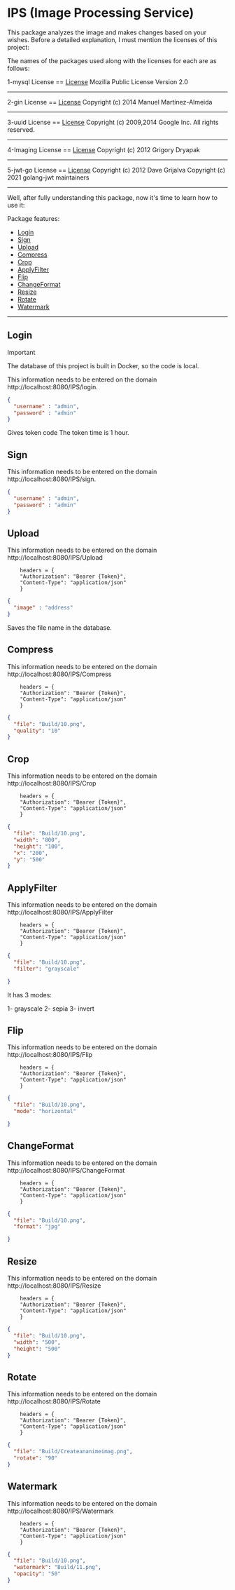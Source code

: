 # IPS (Image Processing Service)

This package analyzes the image and makes changes based on your wishes.
Before a detailed explanation, I must mention the licenses of this project:

The names of the packages used along with the licenses for each are as follows:

1-mysql    License  ==  [License](https://github.com/go-sql-driver/mysql?tab=MPL-2.0-1-ov-file "License mysql")
Mozilla Public License Version 2.0

---------------------------------------

2-gin      License  ==  [License](https://github.com/gin-gonic/gin?tab=MIT-1-ov-file "License gin") 
Copyright (c) 2014 Manuel Martínez-Almeida

---------------------------------------

3-uuid      License  ==  [License](https://github.com/google/uuid?tab=License-1-ov-file "License uuid") 
Copyright (c) 2009,2014 Google Inc. All rights reserved.

---------------------------------------

4-Imaging      License  ==  [License](https://github.com/disintegration/imaging?tab=MIT-1-ov-file "License Imaging")
Copyright (c) 2012 Grigory Dryapak


---------------------------------------

5-jwt-go      License  ==  [License](https://github.com/golang-jwt/jwt?tab=MIT-1-ov-file "jwt-go")
Copyright (c) 2012 Dave Grijalva
Copyright (c) 2021 golang-jwt maintainers

---------------------------------------

Well, after fully understanding this package, now it's time to learn how to use it:


Package features:

  * [Login](#Login)  
  * [Sign](#Sign)
  * [Upload](#Upload)
  * [Compress](#Compress)
  * [Crop](#Crop)
  * [ApplyFilter](#ApplyFilter)
  * [Flip](#Flip)
  * [ChangeFormat](#ChangeFormat)
  * [Resize](#Resize)
  * [Rotate](#Rotate)
  * [Watermark](#Watermark)


  
---------------------------------------
## Login
> [!IMPORTANT]
>The database of this project is built in Docker, so the code is local.

This information needs to be entered on the domain http://localhost:8080/IPS/login.
```json
{
  "username" : "admin",
  "password" : "admin"
}
```
Gives token code
The token time is 1 hour.

## Sign
This information needs to be entered on the domain http://localhost:8080/IPS/sign.

```json
{
  "username" : "admin",
  "password" : "admin"
}
```

## Upload
This information needs to be entered on the domain http://localhost:8080/IPS/Upload

```
    headers = {
    "Authorization": "Bearer {Token}",
    "Content-Type": "application/json"  
    }
```

```json
{
  "image" : "address"
}
```
Saves the file name in the database.


## Compress

This information needs to be entered on the domain http://localhost:8080/IPS/Compress

```
    headers = {
    "Authorization": "Bearer {Token}",
    "Content-Type": "application/json"  
    }
```

```json
{
  "file": "Build/10.png",
  "quality": "10"
}
```

## Crop

This information needs to be entered on the domain http://localhost:8080/IPS/Crop

```
    headers = {
    "Authorization": "Bearer {Token}",
    "Content-Type": "application/json"  
    }
```

```json
{
  "file": "Build/10.png",
  "width": "800",
  "height": "100",
  "x": "200",
  "y": "500"
}
```

## ApplyFilter

This information needs to be entered on the domain http://localhost:8080/IPS/ApplyFilter

```
    headers = {
    "Authorization": "Bearer {Token}",
    "Content-Type": "application/json"  
    }
```

```json
{
  "file": "Build/10.png",
  "filter": "grayscale"

}
```
It has 3 modes:

1- grayscale
2- sepia
3- invert

## Flip

This information needs to be entered on the domain http://localhost:8080/IPS/Flip

```
    headers = {
    "Authorization": "Bearer {Token}",
    "Content-Type": "application/json"  
    }
```

```json
{
  "file": "Build/10.png",
  "mode": "horizontal"

}
```

## ChangeFormat

This information needs to be entered on the domain http://localhost:8080/IPS/ChangeFormat

```
    headers = {
    "Authorization": "Bearer {Token}",
    "Content-Type": "application/json"  
    }
```

```json
{
  "file": "Build/10.png",
  "format": "jpg"

}
```




## Resize

This information needs to be entered on the domain http://localhost:8080/IPS/Resize

```
    headers = {
    "Authorization": "Bearer {Token}",
    "Content-Type": "application/json"  
    }
```

```json
{
  "file": "Build/10.png",
  "width": "500",
  "height": "500"
}
```


## Rotate

This information needs to be entered on the domain http://localhost:8080/IPS/Rotate

```
    headers = {
    "Authorization": "Bearer {Token}",
    "Content-Type": "application/json"  
    }
```

```json
{
  "file": "Build/Createananimeimag.png",
  "rotate": "90"
}
```



## Watermark

This information needs to be entered on the domain http://localhost:8080/IPS/Watermark

```
    headers = {
    "Authorization": "Bearer {Token}",
    "Content-Type": "application/json"  
    }
```

```json
{
  "file": "Build/10.png",
  "watermark": "Build/11.png",
  "opacity": "50"
}
```
